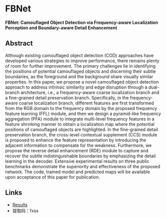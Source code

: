 
# FBNet

**FBNet: Camouflaged Object Detection via Frequency-aware Localization Perception and Boundary-aware Detail Enhancement**  


## Abstract
Although existing camouflaged object detection (COD) approaches have developed various strategies to improve performance, there remains plenty of room for further improvement. The primary challenges lie in identifying the positions of potential camouflaged objects and discerning their subtle boundaries, as the foreground and the background share visually similar properties. In this paper, we propose a novel camouflaged object detection approach to address intrinsic similarity and edge disruption through a dual-branch architecture, i.e., a frequency-aware coarse localization branch and a fine-grained detail preservation branch. Specifically, in the frequency-aware coarse localization branch, different features are first transformed from the RGB domain to the frequency domain by the proposed frequency feature learning (FFL) module, and then we design a pyramid-like frequency aggregation (PFA) module to integrate multi-level frequency features in a feature shrinking manner to obtain a localization map where the potential positions of camouflaged objects are highlighted. In the fine-grained detail preservation branch, the cross-level contextual supplement (CCS) module is proposed to enhance the feature representation by introducing the adjacent information to compensate for the weakness. Furthermore, we propose the reverse detail enhancement (RDE) module to capture and recover the subtle indistinguishable boundaries by emphasizing the detail learning in the decoder. Extensive experimental results on three public benchmarks demonstrate the superiority and effectiveness of the proposed network. The code, trained model and predicted maps will be available upon acceptance of this paper for publication.
## Links


- [Results](https://pan.baidu.com/s/15u_6SWNKlCGK_H0hIIkEaQ)
- 提取码：fxss



